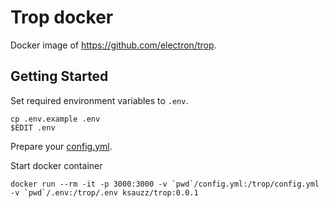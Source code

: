 # Trop docker

Docker image of https://github.com/electron/trop.

## Getting Started

Set required environment variables to `.env`.

```
cp .env.example .env
$EDIT .env
```


Prepare your [ config.yml](https://github.com/electron/trop/blob/master/config.yml).

Start docker container

```
docker run --rm -it -p 3000:3000 -v `pwd`/config.yml:/trop/config.yml -v `pwd`/.env:/trop/.env ksauzz/trop:0.0.1
```

